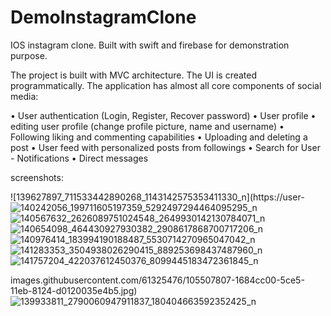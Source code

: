 # DemoInstagramClone

IOS instagram clone. Built with swift and firebase for demonstration purpose. 

The project is built with MVC architecture. The UI is created programmatically.
The application has almost all core components of social media:

• User authentication (Login, Register, Recover password)
• User profile 
• editing user profile (change profile picture, name and username)
• Following liking and commenting capabilities
• Uploading and deleting a post
• User feed with personalized posts from followings
• Search for User - Notifications
• Direct messages



screenshots: 

![139627897_711533442890268_1143142575353411330_n](https://user-
![140242056_199711605197359_5292497294464095295_n](https://user-images.githubusercontent.com/61325476/105507816-184e8f80-5ce5-11eb-8ddb-752d150404a2.jpg)
![140567632_2626089751024548_2649930142130784071_n](https://user-images.githubusercontent.com/61325476/105507818-18e72600-5ce5-11eb-906e-c56fdcb126ca.jpg)
![140654098_464430927930382_2908617868700717206_n](https://user-images.githubusercontent.com/61325476/105507819-197fbc80-5ce5-11eb-9a0c-f7bacb90a4b4.jpg)
![140976414_183994190188487_5530714270965047042_n](https://user-images.githubusercontent.com/61325476/105507823-197fbc80-5ce5-11eb-8520-b5c7f751a24b.jpg)
![141283353_3504938026290415_889253698437487960_n](https://user-images.githubusercontent.com/61325476/105507824-1a185300-5ce5-11eb-82a8-aa8036d27965.jpg)
![141757204_422037612450376_8099445183472361845_n](https://user-images.githubusercontent.com/61325476/105507827-1a185300-5ce5-11eb-8267-8499c71119f7.jpg)


images.githubusercontent.com/61325476/105507807-1684cc00-5ce5-11eb-8124-d0120035e4b5.jpg)
![139933811_2790060947911837_180404663592352425_n](https://user-images.githubusercontent.com/61325476/105507811-184e8f80-5ce5-11eb-9081-ded3e7dac2ea.jpg)
